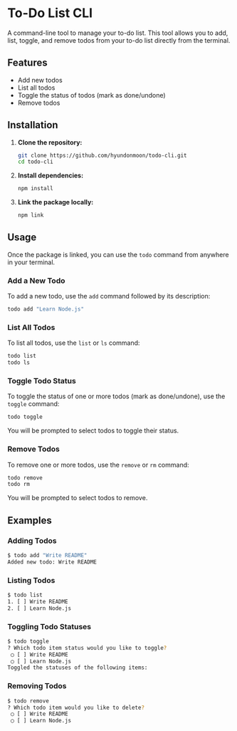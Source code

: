 # To-Do List CLI

A command-line tool to manage your to-do list. This tool allows you to add, list, toggle, and remove todos from your to-do list directly from the terminal.

## Features

- Add new todos
- List all todos
- Toggle the status of todos (mark as done/undone)
- Remove todos

## Installation

1. **Clone the repository:**

   ```bash
   git clone https://github.com/hyundonmoon/todo-cli.git
   cd todo-cli
   ```

2. **Install dependencies:**

   ```bash
   npm install
   ```

3. **Link the package locally:**
   ```bash
   npm link
   ```

## Usage

Once the package is linked, you can use the `todo` command from anywhere in your terminal.

### Add a New Todo

To add a new todo, use the `add` command followed by its description:

```bash
todo add "Learn Node.js"
```

### List All Todos

To list all todos, use the `list` or `ls` command:

```bash
todo list
todo ls
```

### Toggle Todo Status

To toggle the status of one or more todos (mark as done/undone), use the `toggle` command:

```bash
todo toggle
```

You will be prompted to select todos to toggle their status.

### Remove Todos

To remove one or more todos, use the `remove` or `rm` command:

```bash
todo remove
todo rm
```

You will be prompted to select todos to remove.

## Examples

### Adding Todos

```bash
$ todo add "Write README"
Added new todo: Write README
```

### Listing Todos

```bash
$ todo list
1. [ ] Write README
2. [ ] Learn Node.js
```

### Toggling Todo Statuses

```bash
$ todo toggle
? Which todo item status would you like to toggle?
 ◯ [ ] Write README
 ◯ [ ] Learn Node.js
Toggled the statuses of the following items:
```

### Removing Todos

```bash
$ todo remove
? Which todo item would you like to delete?
 ◯ [ ] Write README
 ◯ [ ] Learn Node.js
```
